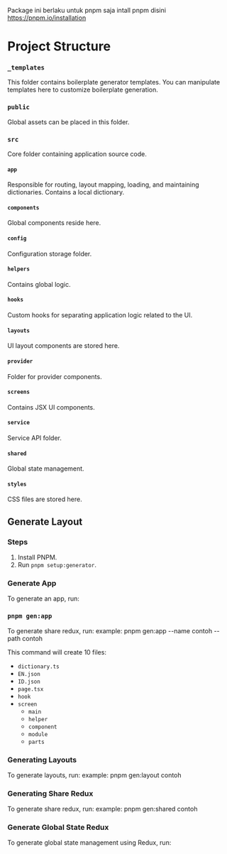 Package ini  berlaku untuk pnpm saja
intall pnpm disini https://pnpm.io/installation

# Project Structure

### `_templates`
This folder contains boilerplate generator templates. You can manipulate templates here to customize boilerplate generation.

### `public`
Global assets can be placed in this folder.

### `src`
Core folder containing application source code.

#### `app`
Responsible for routing, layout mapping, loading, and maintaining dictionaries. Contains a local dictionary.

#### `components`
Global components reside here.

#### `config`
Configuration storage folder.

#### `helpers`
Contains global logic.

#### `hooks`
Custom hooks for separating application logic related to the UI.

#### `layouts`
UI layout components are stored here.

#### `provider`
Folder for provider components.

#### `screens`
Contains JSX UI components.

#### `service`
Service API folder.

#### `shared`
Global state management.

#### `styles`
CSS files are stored here.

## Generate Layout

### Steps
1. Install PNPM.
2. Run `pnpm setup:generator`.

### Generate App
To generate an app, run:


### `pnpm gen:app`
To generate share redux, run:
example: pnpm gen:app --name contoh --path contoh

This command will create 10 files:
- `dictionary.ts`
- `EN.json`
- `ID.json`
- `page.tsx`
- `hook`
- `screen`
  - `main`
  - `helper`
  - `component`
  - `module`
  - `parts`

### Generating Layouts
To generate layouts, run:
example: pnpm gen:layout contoh

### Generating Share Redux
To generate share redux, run:
example: pnpm gen:shared contoh


### Generate Global State Redux
To generate global state management using Redux, run:
